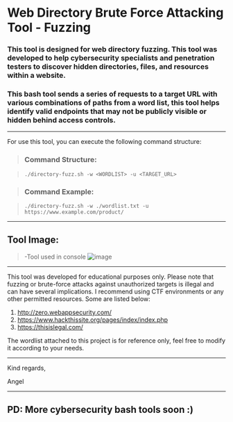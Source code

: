 # Web Directory Brute Force Attacking Tool - Fuzzing

### This tool is designed for web directory fuzzing. This tool was developed to help cybersecurity specialists and penetration testers to discover hidden directories, files, and resources within a website. 

### This bash tool sends a series of requests to a target URL with various combinations of paths from a word list, this tool helps identify valid endpoints that may not be publicly visible or hidden behind access controls.

----

For use this tool, you can execute the following command structure:
> ### Command Structure:

> `./directory-fuzz.sh -w <WORDLIST> -u <TARGET_URL>`

> ### Command Example:

> `./directory-fuzz.sh -w ./wordlist.txt -u https://www.example.com/product/`
 
----

## Tool Image:
> -Tool used in console
![image](https://github.com/user-attachments/assets/2167ff22-bd6d-4ae2-bd83-f326d0485b31)

----

This tool was developed for educational purposes only. Please note that fuzzing or brute-force attacks against unauthorized targets is illegal and can have several implications. I recommend using CTF environments or any other permitted resources. Some are listed below:
1. http://zero.webappsecurity.com/
2. https://www.hackthissite.org/pages/index/index.php
3. https://thisislegal.com/

The wordlist attached to this project is for reference only, feel free to modify it according to your needs.

----

Kind regards,

Angel

----

## PD: More cybersecurity bash tools soon :)
